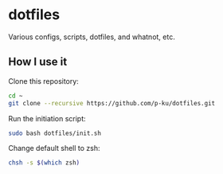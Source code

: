 # dotfiles

Various configs, scripts, dotfiles, and whatnot, etc.

## How I use it
Clone this repository:
```bash
cd ~
git clone --recursive https://github.com/p-ku/dotfiles.git
```
Run the initiation script:
```bash
sudo bash dotfiles/init.sh
```
Change default shell to zsh:
```bash
chsh -s $(which zsh)
```
